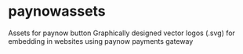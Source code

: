 # paynowassets
Assets for paynow button
Graphically designed vector logos (.svg) for embedding in websites using paynow payments gateway 
